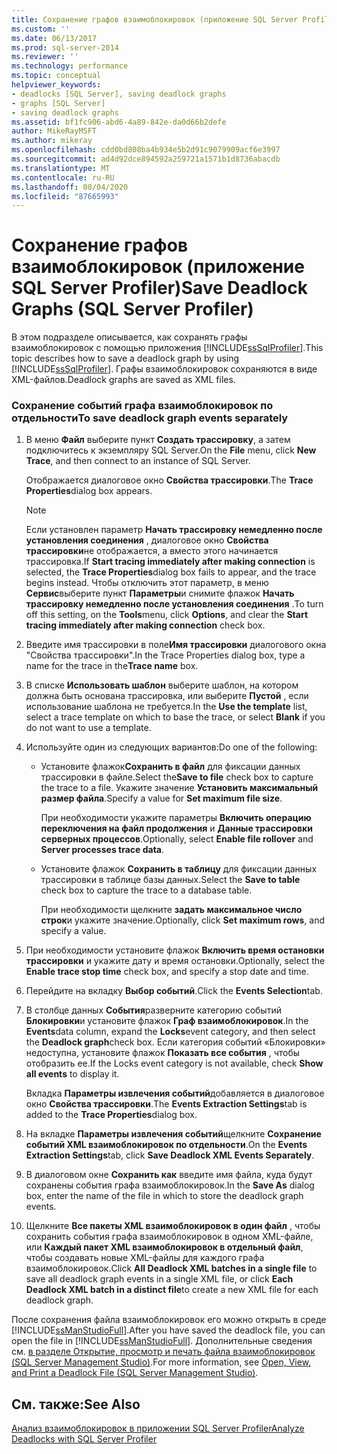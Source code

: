 ```yaml
---
title: Сохранение графов взаимоблокировок (приложение SQL Server Profiler) | Документация Майкрософт
ms.custom: ''
ms.date: 06/13/2017
ms.prod: sql-server-2014
ms.reviewer: ''
ms.technology: performance
ms.topic: conceptual
helpviewer_keywords:
- deadlocks [SQL Server], saving deadlock graphs
- graphs [SQL Server]
- saving deadlock graphs
ms.assetid: bf1fc906-abd6-4a89-842e-da0d66b2defe
author: MikeRayMSFT
ms.author: mikeray
ms.openlocfilehash: cdd0bd808ba4b934e5b2d91c9079909acf6e3997
ms.sourcegitcommit: ad4d92dce894592a259721a1571b1d8736abacdb
ms.translationtype: MT
ms.contentlocale: ru-RU
ms.lasthandoff: 08/04/2020
ms.locfileid: "87665993"
---
```

# <a name="save-deadlock-graphs-sql-server-profiler"></a><span data-ttu-id="66f2e-102">Сохранение графов взаимоблокировок (приложение SQL Server Profiler)</span><span class="sxs-lookup"><span data-stu-id="66f2e-102">Save Deadlock Graphs (SQL Server Profiler)</span></span>
  <span data-ttu-id="66f2e-103">В этом подразделе описывается, как сохранять графы взаимоблокировок с помощью приложения [!INCLUDE[ssSqlProfiler](../../includes/sssqlprofiler-md.md)].</span><span class="sxs-lookup"><span data-stu-id="66f2e-103">This topic describes how to save a deadlock graph by using [!INCLUDE[ssSqlProfiler](../../includes/sssqlprofiler-md.md)].</span></span> <span data-ttu-id="66f2e-104">Графы взаимоблокировок сохраняются в виде XML-файлов.</span><span class="sxs-lookup"><span data-stu-id="66f2e-104">Deadlock graphs are saved as XML files.</span></span>  
  
### <a name="to-save-deadlock-graph-events-separately"></a><span data-ttu-id="66f2e-105">Сохранение событий графа взаимоблокировок по отдельности</span><span class="sxs-lookup"><span data-stu-id="66f2e-105">To save deadlock graph events separately</span></span>  
  
1.  <span data-ttu-id="66f2e-106">В меню **Файл** выберите пункт **Создать трассировку**, а затем подключитесь к экземпляру SQL Server.</span><span class="sxs-lookup"><span data-stu-id="66f2e-106">On the **File** menu, click **New Trace**, and then connect to an instance of SQL Server.</span></span>  
  
     <span data-ttu-id="66f2e-107">Отображается диалоговое окно **Свойства трассировки**.</span><span class="sxs-lookup"><span data-stu-id="66f2e-107">The **Trace Properties**dialog box appears.</span></span>  
  
    > [!NOTE]  
    >  <span data-ttu-id="66f2e-108">Если установлен параметр **Начать трассировку немедленно после установления соединения** , диалоговое окно **Свойства трассировки**не отображается, а вместо этого начинается трассировка.</span><span class="sxs-lookup"><span data-stu-id="66f2e-108">If **Start tracing immediately after making connection** is selected, the **Trace Properties**dialog box fails to appear, and the trace begins instead.</span></span> <span data-ttu-id="66f2e-109">Чтобы отключить этот параметр, в меню **Сервис**выберите пункт **Параметры**и снимите флажок **Начать трассировку немедленно после установления соединения** .</span><span class="sxs-lookup"><span data-stu-id="66f2e-109">To turn off this setting, on the **Tools**menu, click **Options**, and clear the **Start tracing immediately after making connection** check box.</span></span>  
  
2.  <span data-ttu-id="66f2e-110">Введите имя трассировки в поле**Имя трассировки** диалогового окна "Свойства трассировки".</span><span class="sxs-lookup"><span data-stu-id="66f2e-110">In the Trace Properties dialog box, type a name for the trace in the**Trace name** box.</span></span>  
  
3.  <span data-ttu-id="66f2e-111">В списке **Использовать шаблон** выберите шаблон, на котором должна быть основана трассировка, или выберите **Пустой** , если использование шаблона не требуется.</span><span class="sxs-lookup"><span data-stu-id="66f2e-111">In the **Use the template** list, select a trace template on which to base the trace, or select **Blank** if you do not want to use a template.</span></span>  
  
4.  <span data-ttu-id="66f2e-112">Используйте один из следующих вариантов:</span><span class="sxs-lookup"><span data-stu-id="66f2e-112">Do one of the following:</span></span>  
  
    -   <span data-ttu-id="66f2e-113">Установите флажок**Сохранить в файл** для фиксации данных трассировки в файле.</span><span class="sxs-lookup"><span data-stu-id="66f2e-113">Select the**Save to file** check box to capture the trace to a file.</span></span> <span data-ttu-id="66f2e-114">Укажите значение **Установить максимальный размер файла**.</span><span class="sxs-lookup"><span data-stu-id="66f2e-114">Specify a value for **Set maximum file size**.</span></span>  
  
         <span data-ttu-id="66f2e-115">При необходимости укажите параметры **Включить операцию переключения на файл продолжения** и **Данные трассировки серверных процессов**.</span><span class="sxs-lookup"><span data-stu-id="66f2e-115">Optionally, select **Enable file rollover** and **Server processes trace data**.</span></span>  
  
    -   <span data-ttu-id="66f2e-116">Установите флажок **Сохранить в таблицу** для фиксации данных трассировки в таблице базы данных.</span><span class="sxs-lookup"><span data-stu-id="66f2e-116">Select the **Save to table** check box to capture the trace to a database table.</span></span>  
  
         <span data-ttu-id="66f2e-117">При необходимости щелкните **задать максимальное число строк**и укажите значение.</span><span class="sxs-lookup"><span data-stu-id="66f2e-117">Optionally, click **Set maximum rows**, and specify a value.</span></span>  
  
5.  <span data-ttu-id="66f2e-118">При необходимости установите флажок **Включить время остановки трассировки** и укажите дату и время остановки.</span><span class="sxs-lookup"><span data-stu-id="66f2e-118">Optionally, select the **Enable trace stop time** check box, and specify a stop date and time.</span></span>  
  
6.  <span data-ttu-id="66f2e-119">Перейдите на вкладку **Выбор событий**.</span><span class="sxs-lookup"><span data-stu-id="66f2e-119">Click the **Events Selection**tab.</span></span>  
  
7.  <span data-ttu-id="66f2e-120">В столбце данных **События**разверните категорию событий **Блокировки**и установите флажок **Граф взаимоблокировок**.</span><span class="sxs-lookup"><span data-stu-id="66f2e-120">In the **Events**data column, expand the **Locks**event category, and then select the **Deadlock graph**check box.</span></span> <span data-ttu-id="66f2e-121">Если категория событий «Блокировки» недоступна, установите флажок **Показать все события** , чтобы отобразить ее.</span><span class="sxs-lookup"><span data-stu-id="66f2e-121">If the Locks event category is not available, check **Show all events** to display it.</span></span>  
  
     <span data-ttu-id="66f2e-122">Вкладка **Параметры извлечения событий**добавляется в диалоговое окно **Свойства трассировки**.</span><span class="sxs-lookup"><span data-stu-id="66f2e-122">The **Events Extraction Settings**tab is added to the **Trace Properties**dialog box.</span></span>  
  
8.  <span data-ttu-id="66f2e-123">На вкладке **Параметры извлечения событий**щелкните **Сохранение событий XML взаимоблокировок по отдельности**.</span><span class="sxs-lookup"><span data-stu-id="66f2e-123">On the **Events Extraction Settings**tab, click **Save Deadlock XML Events Separately**.</span></span>  
  
9. <span data-ttu-id="66f2e-124">В диалоговом окне **Сохранить как** введите имя файла, куда будут сохранены события графа взаимоблокировок.</span><span class="sxs-lookup"><span data-stu-id="66f2e-124">In the **Save As** dialog box, enter the name of the file in which to store the deadlock graph events.</span></span>  
  
10. <span data-ttu-id="66f2e-125">Щелкните **Все пакеты XML взаимоблокировок в один файл** , чтобы сохранить события графа взаимоблокировок в одном XML-файле, или **Каждый пакет XML взаимоблокировок в отдельный файл**, чтобы создавать новые XML-файлы для каждого графа взаимоблокировок.</span><span class="sxs-lookup"><span data-stu-id="66f2e-125">Click **All Deadlock XML batches in a single file** to save all deadlock graph events in a single XML file, or click **Each Deadlock XML batch in a distinct file**to create a new XML file for each deadlock graph.</span></span>  
  
 <span data-ttu-id="66f2e-126">После сохранения файла взаимоблокировок его можно открыть в среде [!INCLUDE[ssManStudioFull](../../includes/ssmanstudiofull-md.md)].</span><span class="sxs-lookup"><span data-stu-id="66f2e-126">After you have saved the deadlock file, you can open the file in [!INCLUDE[ssManStudioFull](../../includes/ssmanstudiofull-md.md)].</span></span> <span data-ttu-id="66f2e-127">Дополнительные сведения см. [в разделе Открытие, просмотр и печать файла взаимоблокировок &#40;SQL Server Management Studio&#41;](open-view-and-print-a-deadlock-file-sql-server-management-studio.md).</span><span class="sxs-lookup"><span data-stu-id="66f2e-127">For more information, see [Open, View, and Print a Deadlock File &#40;SQL Server Management Studio&#41;](open-view-and-print-a-deadlock-file-sql-server-management-studio.md).</span></span>  
  
## <a name="see-also"></a><span data-ttu-id="66f2e-128">См. также:</span><span class="sxs-lookup"><span data-stu-id="66f2e-128">See Also</span></span>  
 [<span data-ttu-id="66f2e-129">Анализ взаимоблокировок в приложении SQL Server Profiler</span><span class="sxs-lookup"><span data-stu-id="66f2e-129">Analyze Deadlocks with SQL Server Profiler</span></span>](../../tools/sql-server-profiler/analyze-deadlocks-with-sql-server-profiler.md)  
  
  
